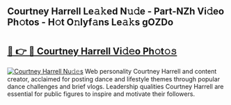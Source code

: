 ## Courtney Harrell Le𝚊𝚔ed N𝚞𝚍e - Part-NZh Vi𝚍eo Ph𝚘tos - H𝚘t O𝚗lyf𝚊ns Le𝚊𝚔s gOZDo

# <h2><a href="http://hf0auxr.feru.top/?c=Courtney+Harrell">🔗 👉 🔴 Courtney Harrell Vi𝚍𝚎o Ph𝚘t𝚘𝚜</a></h2>

[![Courtney Harrell Nu𝚍𝚎s](https://i.imgur.com/0TWrTi3.gif)](http://hf0auxr.feru.top/?c=Courtney+Harrell)
Web personality Courtney Harrell and content creator, acclaimed for posting dance and lifestyle themes through popular dance challenges and brief vlogs. Leadership qualities Courtney Harrell are essential for public figures to inspire and motivate their followers. 
